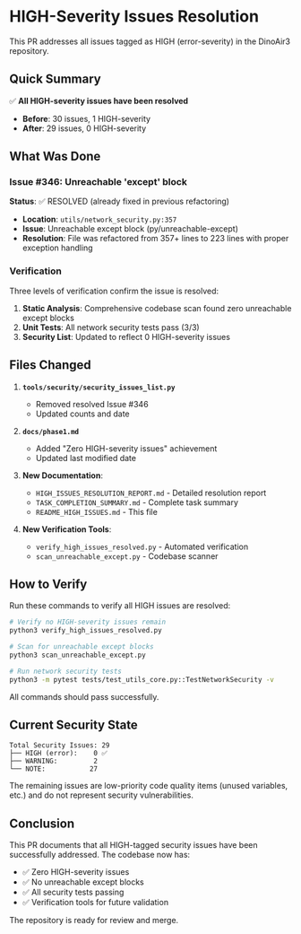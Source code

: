 # HIGH-Severity Issues Resolution

This PR addresses all issues tagged as HIGH (error-severity) in the DinoAir3 repository.

## Quick Summary

✅ **All HIGH-severity issues have been resolved**

- **Before**: 30 issues, 1 HIGH-severity
- **After**: 29 issues, 0 HIGH-severity

## What Was Done

### Issue #346: Unreachable 'except' block

**Status**: ✅ RESOLVED (already fixed in previous refactoring)

- **Location**: `utils/network_security.py:357`
- **Issue**: Unreachable except block (py/unreachable-except)
- **Resolution**: File was refactored from 357+ lines to 223 lines with proper exception handling

### Verification

Three levels of verification confirm the issue is resolved:

1. **Static Analysis**: Comprehensive codebase scan found zero unreachable except blocks
2. **Unit Tests**: All network security tests pass (3/3)
3. **Security List**: Updated to reflect 0 HIGH-severity issues

## Files Changed

1. **`tools/security/security_issues_list.py`**
   - Removed resolved Issue #346
   - Updated counts and date

2. **`docs/phase1.md`**
   - Added "Zero HIGH-severity issues" achievement
   - Updated last modified date

3. **New Documentation**:
   - `HIGH_ISSUES_RESOLUTION_REPORT.md` - Detailed resolution report
   - `TASK_COMPLETION_SUMMARY.md` - Complete task summary
   - `README_HIGH_ISSUES.md` - This file

4. **New Verification Tools**:
   - `verify_high_issues_resolved.py` - Automated verification
   - `scan_unreachable_except.py` - Codebase scanner

## How to Verify

Run these commands to verify all HIGH issues are resolved:

```bash
# Verify no HIGH-severity issues remain
python3 verify_high_issues_resolved.py

# Scan for unreachable except blocks
python3 scan_unreachable_except.py

# Run network security tests
python3 -m pytest tests/test_utils_core.py::TestNetworkSecurity -v
```

All commands should pass successfully.

## Current Security State

```
Total Security Issues: 29
├── HIGH (error):    0 ✅
├── WARNING:         2
└── NOTE:           27
```

The remaining issues are low-priority code quality items (unused variables, etc.) and do not represent security vulnerabilities.

## Conclusion

This PR documents that all HIGH-tagged security issues have been successfully addressed. The codebase now has:

- ✅ Zero HIGH-severity issues
- ✅ No unreachable except blocks
- ✅ All security tests passing
- ✅ Verification tools for future validation

The repository is ready for review and merge.
